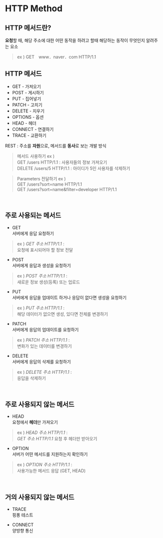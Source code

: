 # HTTP Method
## HTTP 메서드란?
**요청**할 때, 해당 주소에 대한 어떤 동작을 하려고 할때 해당하는 동작이 무엇인지 알려주는 요소
> ex ) GET　www．naver．com HTTP/1.1

## HTTP 메서드
- GET - 가져오기
- POST - 게시하기
- PUT - 집어넣기
- PATCH - 고치기
- DELETE - 지우기
- OPTIONS - 옵션
- HEAD - 헤더
- CONNECT - 연결하기
- TRACE - 교환하기

REST : 주소를 **자원**으로, 메서드를 **동사**로 보는 개발 방식

> 메서드 사용하기 ex ) <br>
GET /users HTTP/1.1 : 사용자들의 정보 가져오기 <br>
DELETE /users/5 HTTP/1.1 : 아이디가 5인 사용자를 삭제하기

> Parameters 전달하기 ex ) <br>
GET /users?sort=name HTTP/1.1 <br>
GET /users?sort=name&filter=developer HTTP/1.1

<br>

## 주로 사용되는 메서드
- GET <br>
서버에게 응답 요청하기
> ex ) *GET 주소 HTTP/1.1* : <br>
요청에 표시되어야 할 정보 전달

- POST <br>
서버에게 응답과 생성을 요청하기
> ex ) *POST 주소 HTTP/1.1* : <br>
새로운 정보 생성(등록) 또는 업로드

- PUT <br>
서버에게 응답을 업데이트 하거나 응답이 없다면 생성을 요청하기
> ex ) *PUT 주소 HTTP/1.1* : <br>
해당 데이터가 없으면 생성, 있다면 전체를 변경하기

- PATCH <br>
서버에게 응답의 업데이트를 요청하기
> ex ) *PATCH 주소 HTTP/1.1* : <br>
변화가 있는 데이터를 변경하기

- DELETE <br>
서버에게 응답의 삭제를 요청하기
> ex ) *DELETE 주소 HTTP/1.1* : <br>
응답을 삭제하기

<br>

## 주로 사용되지 않는 메서드
- HEAD <br>
요청에서 **헤더**만 가져오기
> ex ) *HEAD 주소 HTTP/1.1* : <br>
*GET 주소 HTTP/1.1* 요청 후 헤더만 받아오기

- OPTION <br>
서버가 어떤 메서드를 지원하는지 확인하기
> ex ) *OPTION 주소 HTTP/1.1* : <br>
사용가능한 메서드 응답 (GET, HEAD)

<br>

## 거의 사용되지 않는 메서드
- TRACE <br>
핑퐁 테스트

- CONNECT <br>
양방향 통신